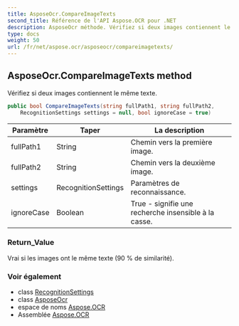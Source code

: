 ```yaml
---
title: AsposeOcr.CompareImageTexts
second_title: Référence de l'API Aspose.OCR pour .NET
description: AsposeOcr méthode. Vérifiez si deux images contiennent le même texte.
type: docs
weight: 50
url: /fr/net/aspose.ocr/asposeocr/compareimagetexts/
---
```

## AsposeOcr.CompareImageTexts method

Vérifiez si deux images contiennent le même texte.

```csharp
public bool CompareImageTexts(string fullPath1, string fullPath2, 
    RecognitionSettings settings = null, bool ignoreCase = true)
```

| Paramètre | Taper | La description |
| --- | --- | --- |
| fullPath1 | String | Chemin vers la première image. |
| fullPath2 | String | Chemin vers la deuxième image. |
| settings | RecognitionSettings | Paramètres de reconnaissance. |
| ignoreCase | Boolean | True - signifie une recherche insensible à la casse. |

### Return_Value

Vrai si les images ont le même texte (90 % de similarité).

### Voir également

* class [RecognitionSettings](../../recognitionsettings/)
* class [AsposeOcr](../)
* espace de noms [Aspose.OCR](../../asposeocr/)
* Assemblée [Aspose.OCR](../../../)


